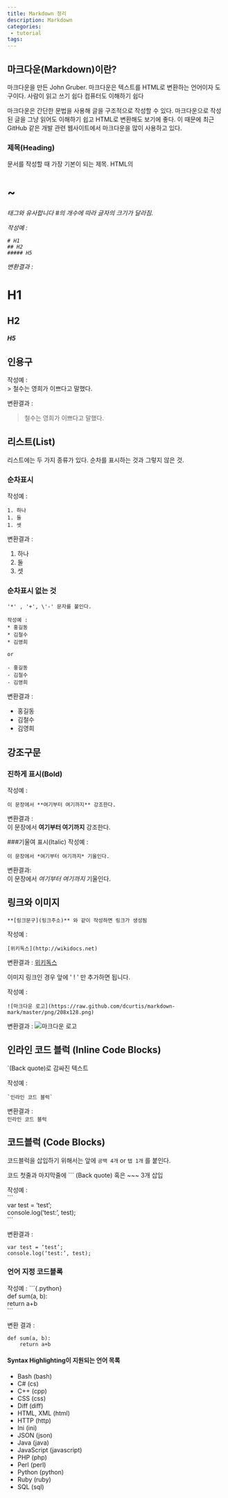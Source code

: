 ```yaml
---
title: Markdown 정리
description: Markdown
categories:
 - tutorial
tags:
---
```


## 마크다운(Markdown)이란?
마크다운을 만든 John Gruber.
마크다운은 텍스트를 HTML로 변환하는 언어이자 도구이다.
사람이 읽고 쓰기 쉽다
컴퓨터도 이해하기 쉽다

마크다운은 간단한 문법을 사용해 글을 구조적으로 작성할 수 있다.  마크다운으로 작성된 글을 그냥 읽어도 이해하기 쉽고 HTML로 변환해도 보기에 좋다. 이 때문에 최근 GitHub 같은 개발 관련 웹사이트에서 마크다운을 많이 사용하고 있다.


### 제목(Heading)
문서를 작성할 때 가장 기본이 되는 제목. HTML의 <h1> ~ <h6> 태그와 유사합니다
#의 개수에 따라 글자의 크기가 달라짐.

작성예 :

```
# H1
## H2
##### H5
```

변환결과 :

# H1
## H2
##### H5

## 인용구

작성예 :  
\> 철수는 영희가 이쁘다고 말했다.

변환결과 :
> 철수는 영희가 이쁘다고 말했다.




## 리스트(List)
리스트에는 두 가지 종류가 있다. 순차를 표시하는 것과 그렇지 않은 것.

### 순차표시
작성예 :
```
1. 하나
1. 둘
1. 셋
```

변환결과 :
1. 하나
1. 둘
1. 셋


### 순차표시 없는 것
```
'*' , '+', \'-' 문자를 붙인다.

작성예 :
* 홍길동
* 김철수
* 김영희

or

- 홍길동
- 김철수
- 김영희
```

변환결과 :  
- 홍길동
- 김철수
- 김영희


## 강조구문

### 진하게 표시(Bold)

작성예 :
```
이 문장에서 **여기부터 여기까지** 강조한다.
```

변환결과 :  
이 문장에서 **여기부터 여기까지** 강조한다.

###기울여 표시(Italic)
작성예 :
```
이 문장에서 *여기부터 여기까지* 기울인다.
```

변환결과:  
이 문장에서 *여기부터 여기까지* 기울인다.


## 링크와 이미지
```
**[링크문구](링크주소)** 와 같이 작성하면 링크가 생성됨
```

작성예 :  
```
[위키독스](http://wikidocs.net)
```

변환결과 :
[위키독스](http://wikidocs.net)


이미지 링크인 경우 앞에 ' ! ' 만 추가하면 됩니다.

작성예 :
```
![마크다운 로고](https://raw.github.com/dcurtis/markdown-mark/master/png/208x128.png)
```

변환결과 :
![마크다운 로고](https://raw.github.com/dcurtis/markdown-mark/master/png/208x128.png)

## 인라인 코드 블럭 (Inline Code Blocks)
\`(Back quote)로 감싸진 텍스트

작성예 :
```
`인라인 코드 블럭`
```

변환결과 :  
`인라인 코드 블럭`




## 코드블럭 (Code Blocks)
코드블럭을 삽입하기 위해서는 앞에 `공백 4개` or `탭 1개` 를 붙인다.

코드 첫줄과 마지막줄에 ``` (Back quote) 혹은 ~~~ 3개 삽입

작성예 :  
\`\`\`  
var test = ‘test’;  
console.log(‘test:’, test);  
\`\`\`  


변환결과 :
```
var test = ‘test’;
console.log(‘test:’, test);
```

### 언어 지정 코드블록

작성예 :
\`\`\`{.python}  
def sum(a, b):  
    return a+b  
\`\`\`

변환 결과 :
```{.python}
def sum(a, b):
    return a+b
```

#### Syntax Highlighting이 지원되는 언어 목록
* Bash (bash)
* C# (cs)
* C++ (cpp)
* CSS (css)
* Diff (diff)
* HTML, XML (html)
* HTTP (http)
* Ini (ini)
* JSON (json)
* Java (java)
* JavaScript (javascript)
* PHP (php)
* Perl (perl)
* Python (python)
* Ruby (ruby)
* SQL (sql)
